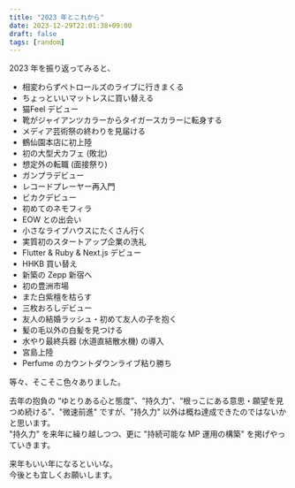 ```yaml
---
title: "2023 年とこれから"
date: 2023-12-29T22:01:38+09:00
draft: false
tags: [random]
---
```


2023 年を振り返ってみると、

- 相変わらずペトロールズのライブに行きまくる
- ちょっといいマットレスに買い替える
- 猫Feel デビュー
- 靴がジャイアンツカラーからタイガースカラーに転身する
- メディア芸術祭の終わりを見届ける
- 鶴仙園本店に初上陸
- 初の大型犬カフェ (敗北)
- 想定外の転職 (面接祭り)
- ガンプラデビュー
- レコードプレーヤー再入門
- ビカクデビュー
- 初めてのネモフィラ
- EOW との出会い
- 小さなライブハウスにたくさん行く
- 実質初のスタートアップ企業の洗礼
- Flutter & Ruby & Next.js デビュー
- HHKB 買い替え
- 新築の Zepp 新宿へ
- 初の豊洲市場
- また白紫檀を枯らす
- 三枚おろしデビュー
- 友人の結婚ラッシュ・初めて友人の子を抱く
- 髪の毛以外の白髪を見つける
- 水やり最終兵器 (水道直結散水機) の導入
- 宮島上陸
- Perfume のカウントダウンライブ粘り勝ち

等々、そこそこ色々ありました。

去年の抱負の “ゆとりある心と態度”、“持久力”、“根っこにある意思・願望を見つめ続ける”、"微速前進" ですが、"持久力" 以外は概ね達成できたのではないかと思います。  
"持久力" を来年に繰り越しつつ、更に "持続可能な MP 運用の構築" を掲げやっていきます。

来年もいい年になるといいな。  
今後とも宜しくお願いします。